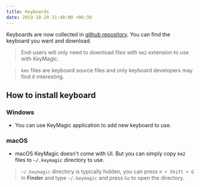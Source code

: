 ```yaml
---
title: Keyboards
date: 2019-10-20 21:40:00 +06:30
---
```


Keyboards are now collected in [github repository][1]. You can find the keyboard you want and download.

> End-users will only need to download files with `km2` extension to use with KeyMagic.

> `kms` files are keyboard source files and only keyboard developers may find it interesting.

## How to install keyboard

### Windows
* You can use KeyMagic application to add new keyboard to use.

### macOS
* macOS KeyMagic doesn't come with UI. But you can simply copy `km2` files to `~/.keymagic` directory to use.
> `~/.keymagic` directory is typically hidden, you can press `⌘ + Shift + G` in **Finder** and type `~/.keymagic` and press `Go` to open the directory.

[1]: https://github.com/thantthet/keymagic-keyboards